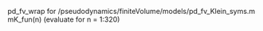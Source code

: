 pd_fv_wrap for /pseudodynamics/finiteVolume/models/pd_fv_Klein_syms.m
mK_fun(n) (evaluate for n = 1:320)
